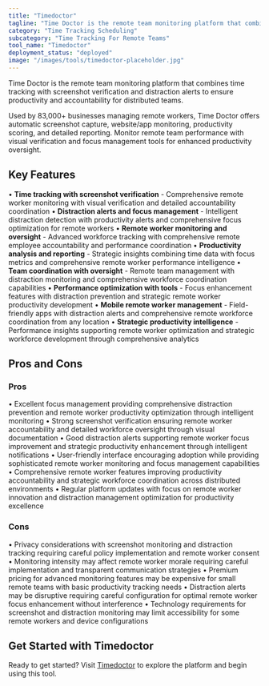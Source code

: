 ```yaml
---
title: "Timedoctor"
tagline: "Time Doctor is the remote team monitoring platform that combines time tracking with screenshot verification and distraction alerts to ensure productiv..."
category: "Time Tracking Scheduling"
subcategory: "Time Tracking For Remote Teams"
tool_name: "Timedoctor"
deployment_status: "deployed"
image: "/images/tools/timedoctor-placeholder.jpg"
---
```

Time Doctor is the remote team monitoring platform that combines time tracking with screenshot verification and distraction alerts to ensure productivity and accountability for distributed teams.

Used by 83,000+ businesses managing remote workers, Time Doctor offers automatic screenshot capture, website/app monitoring, productivity scoring, and detailed reporting. Monitor remote team performance with visual verification and focus management tools for enhanced productivity oversight.

## Key Features

• **Time tracking with screenshot verification** - Comprehensive remote worker monitoring with visual verification and detailed accountability coordination
• **Distraction alerts and focus management** - Intelligent distraction detection with productivity alerts and comprehensive focus optimization for remote workers
• **Remote worker monitoring and oversight** - Advanced workforce tracking with comprehensive remote employee accountability and performance coordination
• **Productivity analysis and reporting** - Strategic insights combining time data with focus metrics and comprehensive remote worker performance intelligence
• **Team coordination with oversight** - Remote team management with distraction monitoring and comprehensive workforce coordination capabilities
• **Performance optimization with tools** - Focus enhancement features with distraction prevention and strategic remote worker productivity development
• **Mobile remote worker management** - Field-friendly apps with distraction alerts and comprehensive remote workforce coordination from any location
• **Strategic productivity intelligence** - Performance insights supporting remote worker optimization and strategic workforce development through comprehensive analytics

## Pros and Cons

### Pros
• Excellent focus management providing comprehensive distraction prevention and remote worker productivity optimization through intelligent monitoring
• Strong screenshot verification ensuring remote worker accountability and detailed workforce oversight through visual documentation
• Good distraction alerts supporting remote worker focus improvement and strategic productivity enhancement through intelligent notifications
• User-friendly interface encouraging adoption while providing sophisticated remote worker monitoring and focus management capabilities
• Comprehensive remote worker features improving productivity accountability and strategic workforce coordination across distributed environments
• Regular platform updates with focus on remote worker innovation and distraction management optimization for productivity excellence

### Cons
• Privacy considerations with screenshot monitoring and distraction tracking requiring careful policy implementation and remote worker consent
• Monitoring intensity may affect remote worker morale requiring careful implementation and transparent communication strategies
• Premium pricing for advanced monitoring features may be expensive for small remote teams with basic productivity tracking needs
• Distraction alerts may be disruptive requiring careful configuration for optimal remote worker focus enhancement without interference
• Technology requirements for screenshot and distraction monitoring may limit accessibility for some remote workers and device configurations
## Get Started with Timedoctor

Ready to get started? Visit [Timedoctor](https://timedoctor.com) to explore the platform and begin using this tool.
